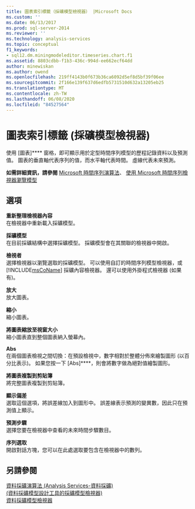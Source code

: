 ```yaml
---
title: 圖表索引標籤（採礦模型檢視器） |Microsoft Docs
ms.custom: ''
ms.date: 06/13/2017
ms.prod: sql-server-2014
ms.reviewer: ''
ms.technology: analysis-services
ms.topic: conceptual
f1_keywords:
- sql12.dm.miningmodeleditor.timeseries.chart.f1
ms.assetid: 8803cdbb-f1b3-436c-994d-ee662ecf64dd
author: minewiskan
ms.author: owend
ms.openlocfilehash: 219ff4143b0f673b36ca6092d5ef8d5bf39f06ee
ms.sourcegitcommit: 2f166e139f637d6edfb5731510d632a13205eb25
ms.translationtype: MT
ms.contentlocale: zh-TW
ms.lasthandoff: 06/08/2020
ms.locfileid: "84527564"
---
```

# <a name="chart-tab-mining-model-viewers"></a>圖表索引標籤 (採礦模型檢視器)
  使用 [圖表]**** 窗格，即可顯示用於定型時間序列模型的歷程記錄資料以及預測值。 圖表的垂直軸代表序列的值，而水平軸代表時間。 虛線代表未來預測。  
  
 **如需詳細資訊，請參閱** [Microsoft 時間序列演算法](data-mining/microsoft-time-series-algorithm.md)、 [使用 Microsoft 時間序列檢視器瀏覽模型](data-mining/browse-a-model-using-the-microsoft-time-series-viewer.md)  
  
## <a name="options"></a>選項  
 **重新整理檢視器內容**  
 在檢視器中重新載入採礦模型。  
  
 **採礦模型**  
 在目前採礦結構中選擇採礦模型。 採礦模型會在其關聯的檢視器中開啟。  
  
 **檢視者**  
 選擇檢視器以瀏覽選取的採礦模型。 可以使用自訂的時間序列模型檢視器，或 [!INCLUDE[msCoName](../includes/msconame-md.md)] 採礦內容檢視器。 還可以使用外掛程式檢視器 (如果有)。  
  
 **放大**  
 放大圖表。  
  
 **縮小**  
 縮小圖表。  
  
 **將圖表縮放至視窗大小**  
 縮小圖表直到整個圖表納入螢幕內。  
  
 **Abs**  
 在兩個圖表檢視之間切換：在預設檢視中，數字相對於整體分佈來繪製圖形 (以百分比表示)。 如果您按一下 [Abs]****，則會將數字做為絕對值繪製圖形。  
  
 **將圖表複製到剪貼簿**  
 將完整圖表複製到剪貼簿。  
  
 **顯示偏差**  
 選取這個選項，將誤差線加入到圖形中。 誤差線表示預測的變異數，因此只在預測值上顯示。  
  
 **預測步驟**  
 選擇您要在檢視器中查看的未來時間步驟數目。  
  
 **序列選取**  
 開啟對話方塊，您可以在此處選取要包含在檢視器中的數列。  
  
## <a name="see-also"></a>另請參閱  
 [資料採礦演算法 &#40;Analysis Services-資料採礦&#41;](data-mining/data-mining-algorithms-analysis-services-data-mining.md)   
 [&#40;資料採礦模型設計工具的採礦模型檢視器&#41;](mining-model-viewers-data-mining-model-designer.md)   
 [資料採礦模型檢視器](data-mining/data-mining-model-viewers.md)  
  
  
